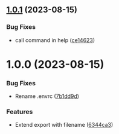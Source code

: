 ## [1.0.1](https://github.com/technologiestiftung/ki-anfrage-pardoks-scraper/compare/v1.0.0...v1.0.1) (2023-08-15)


### Bug Fixes

* call command in help ([ce14623](https://github.com/technologiestiftung/ki-anfrage-pardoks-scraper/commit/ce14623805ab257584ca0064104bf6d748d0a743))

# 1.0.0 (2023-08-15)


### Bug Fixes

* Rename .envrc ([7b1dd9d](https://github.com/technologiestiftung/ki-anfrage-pardoks-scraper/commit/7b1dd9d3613c17315720685dce4304a7f62c80c6))


### Features

* Extend export with filename ([6344ca3](https://github.com/technologiestiftung/ki-anfrage-pardoks-scraper/commit/6344ca356e033c2df49c4fe33c80b20440f9c289))
